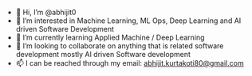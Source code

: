 - 👋 Hi, I’m @abhijit0
- 👀 I’m interested in Machine Learning, ML Ops, Deep Learning and AI driven Software Development
- 🌱 I’m currently learning Applied Machine / Deep Learning
- 💞️ I’m looking to collaborate on anything that is related software development mostly AI driven Software development
- 📫 I can be reached through my email: abhijit.kurtakoti80@gmail.com

<!---
abhijit0/abhijit0 is a ✨ special ✨ repository because its `README.md` (this file) appears on your GitHub profile.
You can click the Preview link to take a look at your changes.
--->
